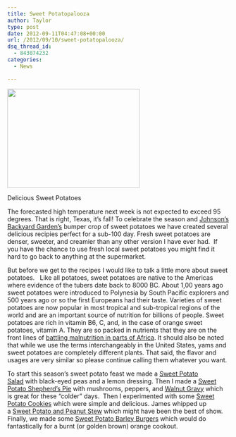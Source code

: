 ```yaml
---
title: Sweet Potatopalooza
author: Taylor
type: post
date: 2012-09-11T04:47:08+00:00
url: /2012/09/10/sweet-potatopalooza/
dsq_thread_id:
  - 843074232
categories:
  - News

---
```

<div id="attachment_1618" style="width: 310px" class="wp-caption alignright">
  <a href="{{% mediaroot %}}uploads/2012/09/P9121439-001.jpg" rel="lightbox[1561]"><img class="size-medium wp-image-1618" title="Delicious Sweet Potatoes" src="{{% mediaroot %}}uploads/2012/09/P9121439-001-300x225.jpg" alt="" width="300" height="225" srcset="{{% mediaroot %}}uploads/2012/09/P9121439-001-300x225.jpg 300w, {{% mediaroot %}}uploads/2012/09/P9121439-001-400x300.jpg 400w, {{% mediaroot %}}uploads/2012/09/P9121439-001.jpg 800w" sizes="(max-width: 300px) 100vw, 300px" /></a>
  
  <p class="wp-caption-text">
    Delicious Sweet Potatoes
  </p>
</div>

The forecasted high temperature next week is not expected to exceed 95 degrees. That is right, Texas, it&#8217;s fall! To celebrate the season and [Johnson&#8217;s Backyard Garden&#8217;s][1] bumper crop of sweet potatoes we have created several delicious recipies perfect for a sub-100 day. Fresh sweet potatoes are denser, sweeter, and creamier than any other version I have ever had.  If you have the chance to use fresh local sweet potatoes you might find it hard to go back to anything at the supermarket.

But before we get to the recipes I would like to talk a little more about sweet potatoes.   Like all potatoes, sweet potatoes are native to the Americas where evidence of the tubers date back to 8000 BC. About 1,00 years ago sweet potatoes were introduced to Polynesia by South Pacific explorers and 500 years ago or so the first Europeans had their taste. Varieties of sweet potatoes are now popular in most tropical and sub-tropical regions of the world and are an important source of nutrition for billions of people. Sweet potatoes are rich in vitamin B6, C, and, in the case of orange sweet potatoes, vitamin A. They are so packed in nutrients that they are on the front lines of <a href="http://www.npr.org/blogs/thesalt/2012/08/15/158783117/saving-lives-in-africa-with-the-humble-sweet-potato" target="_blank">battling malnutrition in parts of Africa</a>. It should also be noted that while we use the terms interchangeably in the United States, yams and sweet potatoes are completely different plants. That said, the flavor and usages are very similar so please continue calling them whatever you want.

To start this season&#8217;s sweet potato feast we made a [Sweet Potato Salad][2] with black-eyed peas and a lemon dressing. Then I made a [Sweet Potato Shepherd&#8217;s Pie][3] with mushrooms, peppers, and [Walnut Gravy][4] which is great for these &#8220;colder&#8221; days.  Then I experimented with some [Sweet Potato Cookies][5] which were simple and delicious. James whipped up a [Sweet Potato and Peanut Stew][6] which might have been the best of show. Finally, we made some [Sweet Potato Barley Burgers][7] which would do fantastically for a burnt (or golden brown) orange cookout.

 [1]: http://www.jbgorganic.com/
 [2]: http://kitchen.coseppi.com/2012/09/sweet-potato-and-black-eyed-peas-salad/ "Sweet Potato and Black Eyed Peas Salad"
 [3]: http://kitchen.coseppi.com/2012/09/sweet-potato-shepherds-pie/ "Sweet Potato Shepherd’s Pie"
 [4]: http://kitchen.coseppi.com/2012/09/walnut-gravy/ "Walnut Gravy"
 [5]: http://kitchen.coseppi.com/2012/09/drop-sweet-potato-cookies/ "Drop Sweet Potato Cookies"
 [6]: http://kitchen.coseppi.com/2012/09/sweet-potato-and-peanut-stew/ "Sweet Potato and Peanut Stew"
 [7]: http://kitchen.coseppi.com/2012/09/sweet-potato-barley-burgers/ "Sweet Potato Barley Burgers"